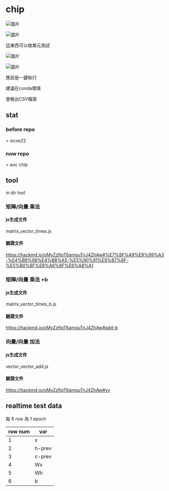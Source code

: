# chip

![圖片](https://github.com/andythebreaker/chip/assets/43373581/048690c9-80cd-47f9-b337-c591f2e6ef9a)

![圖片](https://github.com/andythebreaker/chip/assets/43373581/24100dac-a40e-497c-852e-ee74f28638f4)


這東西可以做單元測試

![圖片](https://github.com/andythebreaker/chip/assets/43373581/2148f4c4-0d0f-47f9-8f86-66bf35dbbef3)

![圖片](https://github.com/andythebreaker/chip/assets/43373581/86c63c6b-f0d4-4915-8bc5-15994ac5f9c9)

應該是一鍵執行

建議在conda環境

會輸出CSV檔案


## stat

### before repo

= sicxe22

### now repo

= aoc chip

## tool

in dir tool

### 矩陣/向量 乘法

#### js生成文件

matrix_vector_times.js

#### 驗證文件

https://hackmd.io/oMyZzflqT6amguTnJ4ZhAw#%E7%9F%A9%E9%99%A3-%E4%B9%98%E4%BB%A5-%E5%90%91%E9%87%8F-%E5%B0%8F%E8%A6%8F%E6%A8%A1

### 矩陣/向量 乘法 +b

#### js生成文件

matrix_vector_times_b.js

#### 驗證文件

https://hackmd.io/oMyZzflqT6amguTnJ4ZhAw#add-b

### 向量/向量 加法

#### js生成文件

vector_vector_add.js

#### 驗證文件

https://hackmd.io/oMyZzflqT6amguTnJ4ZhAw#vv

## realtime test data

每 6 row 為 1 epoch

|row num|var|
|--|--|
|1|x|
|2|h-prev|
|3|c-prev|
|4|Wx|
|5|Wh|
|6|b|
